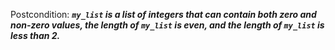 Postcondition: ***`my_list` is a list of integers that can contain both zero and non-zero values, the length of `my_list` is even, and the length of `my_list` is less than 2.***